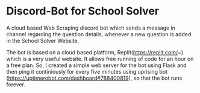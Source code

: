 # Discord-Bot for School Solver
A cloud based Web Scraping discord bot which sends a message in channel regarding the question details, whenever a new question is added in the School Solver Website.

The bot is based on a cloud based platform, Replit(https://replit.com/~) which is a very useful website. It allows free running of code for an hour on a free plan. So, I created a simple web server for the bot using Flask and then ping it continiously for every five minutes using uprising bot (https://uptimerobot.com/dashboard#788400819), so that the bot runs forever.
